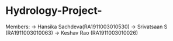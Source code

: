 # Hydrology-Project-

Members: 
  -> Hansika Sachdeva(RA1911003010530)
  -> Srivatsaan S    (RA1911003010063)
  -> Keshav Rao      (RA1911003010026)
